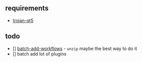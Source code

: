 ## requirements

- [trojan-qt5]()

## todo

- [] [batch-add-workflows](https://www.alfredforum.com/topic/8842-how-to-programmatically-from-bashiterm-to-addimport-a-workflow-from-a-alfredworkflow-file/) - `unzip` maybe the best way to do it
- [] batch add lot of plugins